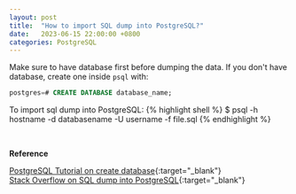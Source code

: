 ```yaml
---
layout: post
title:  "How to import SQL dump into PostgreSQL?"
date:   2023-06-15 22:00:00 +0800
categories: PostgreSQL
---
```

Make sure to have database first before dumping the data. If you don't have database, create one inside `psql` with:

```sql
postgres=# CREATE DATABASE database_name;
```

To import sql dump into PostgreSQL:
{% highlight shell %}
$ psql -h hostname -d databasename -U username -f file.sql
{% endhighlight %}

<br>

**Reference**

[PostgreSQL Tutorial on create database](https://www.postgresqltutorial.com/postgresql-administration/postgresql-create-database/){:target="_blank"}<br>
[Stack Overflow on SQL dump into PostgreSQL](https://stackoverflow.com/a/19167015/11448522){:target="_blank"}

